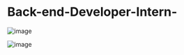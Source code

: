 # Back-end-Developer-Intern-

![image](https://user-images.githubusercontent.com/69069090/214589772-297261fa-4316-44c3-aa80-54bfa5eef427.png)

![image](https://user-images.githubusercontent.com/69069090/214589820-66cf8ceb-bfbe-4087-83c6-54d99de1a06a.png)
